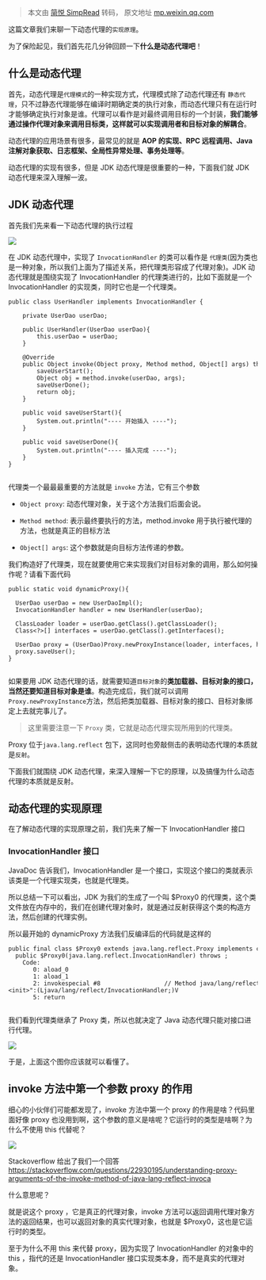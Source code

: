 > 本文由 [简悦 SimpRead](http://ksria.com/simpread/) 转码， 原文地址 [mp.weixin.qq.com](https://mp.weixin.qq.com/s/beChTHF9UXI4gHnzPnW5tA)

这篇文章我们来聊一下动态代理的`实现原理`。  

为了保险起见，我们首先花几分钟回顾一下**什么是动态代理吧**！

什么是动态代理
-------

首先，动态代理是`代理模式`的一种实现方式，代理模式除了动态代理还有 `静态代理`，只不过静态代理能够在编译时期确定类的执行对象，而动态代理只有在运行时才能够确定执行对象是谁。代理可以看作是对最终调用目标的一个封装，**我们能够通过操作代理对象来调用目标类，这样就可以实现调用者和目标对象的解耦合**。

动态代理的应用场景有很多，最常见的就是 **AOP 的实现、RPC 远程调用、Java 注解对象获取、日志框架、全局性异常处理、事务处理等**。

动态代理的实现有很多，但是 JDK 动态代理是很重要的一种，下面我们就 JDK 动态代理来深入理解一波。

JDK 动态代理
--------

首先我们先来看一下动态代理的执行过程

![](https://mmbiz.qpic.cn/mmbiz_png/A3ibcic1Xe0iaT40LtvZPBHqrnpUGk6DMoLR8sO2ceHpP6hDyJNdgOHqzcIpKKOfX7LxhDIHAYtxUZSLgHIn5cS8Q/640?wx_fmt=png)

在 JDK 动态代理中，实现了 `InvocationHandler` 的类可以看作是 `代理类`(因为类也是一种对象，所以我们上面为了描述关系，把代理类形容成了代理对象)。JDK 动态代理就是围绕实现了 InvocationHandler 的代理类进行的，比如下面就是一个 InvocationHandler 的实现类，同时它也是一个代理类。  

```
public class UserHandler implements InvocationHandler {

    private UserDao userDao;

    public UserHandler(UserDao userDao){
        this.userDao = userDao;
    }

    @Override
    public Object invoke(Object proxy, Method method, Object[] args) throws Throwable {
        saveUserStart();
        Object obj = method.invoke(userDao, args);
        saveUserDone();
        return obj;
    }

    public void saveUserStart(){
        System.out.println("---- 开始插入 ----");
    }

    public void saveUserDone(){
        System.out.println("---- 插入完成 ----");
    }
}


```

代理类一个最最最重要的方法就是 `invoke` 方法，它有三个参数

*   `Object proxy`: 动态代理对象，关于这个方法我们后面会说。
    
*   `Method method`: 表示最终要执行的方法，method.invoke 用于执行被代理的方法，也就是真正的目标方法
    
*   `Object[] args`: 这个参数就是向目标方法传递的参数。
    

我们构造好了代理类，现在就要使用它来实现我们对目标对象的调用，那么如何操作呢？请看下面代码

```
public static void dynamicProxy(){

  UserDao userDao = new UserDaoImpl();
  InvocationHandler handler = new UserHandler(userDao);

  ClassLoader loader = userDao.getClass().getClassLoader();
  Class<?>[] interfaces = userDao.getClass().getInterfaces();

  UserDao proxy = (UserDao)Proxy.newProxyInstance(loader, interfaces, handler);
  proxy.saveUser();
}


```

如果要用 JDK 动态代理的话，就需要知道`目标对象`的**类加载器、目标对象的接口，当然还要知道目标对象是谁**。构造完成后，我们就可以调用 `Proxy.newProxyInstance`方法，然后把类加载器、目标对象的接口、目标对象绑定上去就完事儿了。

> 这里需要注意一下 `Proxy` 类，它就是动态代理实现所用到的代理类。

Proxy 位于`java.lang.reflect` 包下，这同时也旁敲侧击的表明动态代理的本质就是`反射`。

下面我们就围绕 JDK 动态代理，来深入理解一下它的原理，以及搞懂为什么动态代理的本质就是反射。

动态代理的实现原理
---------

在了解动态代理的实现原理之前，我们先来了解一下 InvocationHandler 接口

### InvocationHandler 接口

JavaDoc 告诉我们，InvocationHandler 是一个接口，实现这个接口的类就表示该类是一个代理实现类，也就是代理类。

所以总结一下可以看出，JDK 为我们的生成了一个叫 $Proxy0 的代理类，这个类文件放在内存中的，我们在创建代理对象时，就是通过反射获得这个类的构造方法，然后创建的代理实例。

所以最开始的 dynamicProxy 方法我们反编译后的代码就是这样的

```
public final class $Proxy0 extends java.lang.reflect.Proxy implements com.cxuan.dynamic.UserDao {
  public $Proxy0(java.lang.reflect.InvocationHandler) throws ;
    Code:
       0: aload_0
       1: aload_1
       2: invokespecial #8                  // Method java/lang/reflect/Proxy."<init>":(Ljava/lang/reflect/InvocationHandler;)V
       5: return


```

我们看到代理类继承了 Proxy 类，所以也就决定了 Java 动态代理只能对接口进行代理。

![](https://mmbiz.qpic.cn/mmbiz_png/A3ibcic1Xe0iaT40LtvZPBHqrnpUGk6DMoLuPsj5fic0ic2l8kibXZuAkk1Ok50ElGQFpZ6iaDtCcvYj3kTnyoVHRicdSQ/640?wx_fmt=png)

于是，上面这个图你应该就可以看懂了。  

invoke 方法中第一个参数 proxy 的作用
-------------------------

细心的小伙伴们可能都发现了，invoke 方法中第一个 proxy 的作用是啥？代码里面好像 proxy 也没用到啊，这个参数的意义是啥呢？它运行时的类型是啥啊？为什么不使用 this 代替呢？

![](https://mmbiz.qpic.cn/mmbiz_png/A3ibcic1Xe0iaT40LtvZPBHqrnpUGk6DMoLSmicC5ElCdkdHSQAL233icj9WQlIbSnHkTrqtRk6sWRcPzOfhgADLMLA/640?wx_fmt=png)

Stackoverflow 给出了我们一个回答 https://stackoverflow.com/questions/22930195/understanding-proxy-arguments-of-the-invoke-method-of-java-lang-reflect-invoca  

什么意思呢？

就是说这个 proxy ，它是真正的代理对象，invoke 方法可以返回调用代理对象方法的返回结果，也可以返回对象的真实代理对象，也就是 $Proxy0，这也是它运行时的类型。

至于为什么不用 this 来代替 proxy，因为实现了 InvocationHandler 的对象中的 this ，指代的还是 InvocationHandler 接口实现类本身，而不是真实的代理对象。